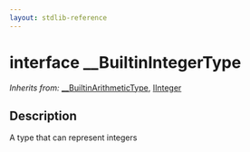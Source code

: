 ```yaml
---
layout: stdlib-reference
---
```


# interface \_\_BuiltinIntegerType

*Inherits from:* [\_\_BuiltinArithmeticType](/stdlib-reference/interfaces/0_builtinarithmetictype-029j/index), [IInteger](/stdlib-reference/interfaces/iinteger-01/index)

## Description

A type that can represent integers


